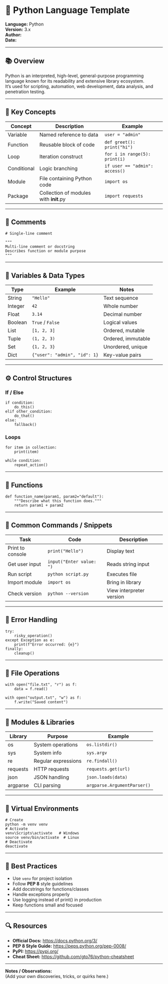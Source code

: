 # 🐍 Python Language Template

**Language:** Python  
**Version:** 3.x  
**Author:**  
**Date:**  

---

## 📚 Overview
Python is an interpreted, high-level, general-purpose programming language known for its readability and extensive library ecosystem.  
It’s used for scripting, automation, web development, data analysis, and penetration testing.

---

## 🧠 Key Concepts
| Concept | Description | Example |
|----------|--------------|----------|
| Variable | Named reference to data | `user = "admin"` |
| Function | Reusable block of code | `def greet(): print("hi")` |
| Loop | Iteration construct | `for i in range(5): print(i)` |
| Conditional | Logic branching | `if user == "admin": access()` |
| Module | File containing Python code | `import os` |
| Package | Collection of modules with __init__.py | `import requests` |

---

## 💬 Comments
    # Single-line comment

    """
    Multi-line comment or docstring
    Describes function or module purpose
    """

---

## 🧮 Variables & Data Types
| Type | Example | Notes |
|------|----------|-------|
| String | `"Hello"` | Text sequence |
| Integer | `42` | Whole number |
| Float | `3.14` | Decimal number |
| Boolean | `True` / `False` | Logical values |
| List | `[1, 2, 3]` | Ordered, mutable |
| Tuple | `(1, 2, 3)` | Ordered, immutable |
| Set | `{1, 2, 3}` | Unordered, unique |
| Dict | `{"user": "admin", "id": 1}` | Key-value pairs |

---

## ⚙️ Control Structures
### If / Else
    if condition:
        do_this()
    elif other_condition:
        do_that()
    else:
        fallback()

### Loops
    for item in collection:
        print(item)

    while condition:
        repeat_action()

---

## 🧰 Functions
    def function_name(param1, param2="default"):
        """Describe what this function does."""
        return param1 + param2

---

## 🧩 Common Commands / Snippets
| Task | Code | Description |
|------|------|--------------|
| Print to console | `print("Hello")` | Display text |
| Get user input | `input("Enter value: ")` | Reads string input |
| Run script | `python script.py` | Executes file |
| Import module | `import os` | Bring in library |
| Check version | `python --version` | View interpreter version |

---

## 🧱 Error Handling
    try:
        risky_operation()
    except Exception as e:
        print(f"Error occurred: {e}")
    finally:
        cleanup()

---

## 🔧 File Operations
    with open("file.txt", "r") as f:
        data = f.read()

    with open("output.txt", "w") as f:
        f.write("Saved content")

---

## 🧩 Modules & Libraries
| Library | Purpose | Example |
|----------|----------|----------|
| os | System operations | `os.listdir()` |
| sys | System info | `sys.argv` |
| re | Regular expressions | `re.findall()` |
| requests | HTTP requests | `requests.get(url)` |
| json | JSON handling | `json.loads(data)` |
| argparse | CLI parsing | `argparse.ArgumentParser()` |

---

## 🧱 Virtual Environments
    # Create
    python -m venv venv
    # Activate
    venv\Scripts\activate   # Windows
    source venv/bin/activate  # Linux
    # Deactivate
    deactivate

---

## 🧰 Best Practices
- Use `venv` for project isolation  
- Follow **PEP 8** style guidelines  
- Add docstrings for functions/classes  
- Handle exceptions properly  
- Use logging instead of print() in production  
- Keep functions small and focused  

---

## 🔍 Resources
- **Official Docs:** https://docs.python.org/3/  
- **PEP 8 Style Guide:** https://peps.python.org/pep-0008/  
- **PyPI:** https://pypi.org/  
- **Cheat Sheet:** https://github.com/gto76/python-cheatsheet  

---

**Notes / Observations:**  
(Add your own discoveries, tricks, or quirks here.)
